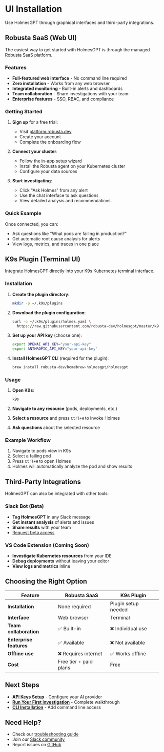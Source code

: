 # UI Installation

Use HolmesGPT through graphical interfaces and third-party integrations.

## Robusta SaaS (Web UI)

The easiest way to get started with HolmesGPT is through the managed Robusta SaaS platform.

### Features

- **Full-featured web interface** - No command line required
- **Zero installation** - Works from any web browser
- **Integrated monitoring** - Built-in alerts and dashboards
- **Team collaboration** - Share investigations with your team
- **Enterprise features** - SSO, RBAC, and compliance

### Getting Started

1. **Sign up** for a free trial:
   - Visit [platform.robusta.dev](https://platform.robusta.dev/signup/)
   - Create your account
   - Complete the onboarding flow

2. **Connect your cluster**:
   - Follow the in-app setup wizard
   - Install the Robusta agent on your Kubernetes cluster
   - Configure your data sources

3. **Start investigating**:
   - Click "Ask Holmes" from any alert
   - Use the chat interface to ask questions
   - View detailed analysis and recommendations

### Quick Example

Once connected, you can:
- Ask questions like "What pods are failing in production?"
- Get automatic root cause analysis for alerts
- View logs, metrics, and traces in one place

## K9s Plugin (Terminal UI)

Integrate HolmesGPT directly into your K9s Kubernetes terminal interface.

### Installation

1. **Create the plugin directory**:
   ```bash
   mkdir -p ~/.k9s/plugins
   ```

2. **Download the plugin configuration**:
   ```bash
   curl -o ~/.k9s/plugins/holmes.yaml \
     https://raw.githubusercontent.com/robusta-dev/holmesgpt/master/k9s-plugin.yaml
   ```

3. **Set up your API key** (choose one):
   ```bash
   export OPENAI_API_KEY="your-api-key"
   export ANTHROPIC_API_KEY="your-api-key"
   ```

4. **Install HolmesGPT CLI** (required for the plugin):
   ```bash
   brew install robusta-dev/homebrew-holmesgpt/holmesgpt
   ```

### Usage

1. **Open K9s**:
   ```bash
   k9s
   ```

2. **Navigate to any resource** (pods, deployments, etc.)

3. **Select a resource** and press `Ctrl+H` to invoke Holmes

4. **Ask questions** about the selected resource

### Example Workflow

1. Navigate to pods view in K9s
2. Select a failing pod
3. Press `Ctrl+H` to open Holmes
4. Holmes will automatically analyze the pod and show results

## Third-Party Integrations

HolmesGPT can also be integrated with other tools:

### Slack Bot (Beta)

- **Tag HolmesGPT** in any Slack message
- **Get instant analysis** of alerts and issues
- **Share results** with your team
- [Request beta access](mailto:beta@robusta.dev)

### VS Code Extension (Coming Soon)

- **Investigate Kubernetes resources** from your IDE
- **Debug deployments** without leaving your editor
- **View logs and metrics** inline

## Choosing the Right Option

| Feature | Robusta SaaS | K9s Plugin |
|---------|--------------|------------|
| **Installation** | None required | Plugin setup needed |
| **Interface** | Web browser | Terminal |
| **Team collaboration** | ✅ Built-in | ❌ Individual use |
| **Enterprise features** | ✅ Available | ❌ Not available |
| **Offline use** | ❌ Requires internet | ✅ Works offline |
| **Cost** | Free tier + paid plans | Free |

## Next Steps

- **[API Keys Setup](../api-keys.md)** - Configure your AI provider
- **[Run Your First Investigation](first-investigation.md)** - Complete walkthrough
- **[CLI Installation](cli-installation.md)** - Add command line access

## Need Help?

- Check our [troubleshooting guide](../configuration/)
- Join our [Slack community](https://robustacommunity.slack.com)
- Report issues on [GitHub](https://github.com/robusta-dev/holmesgpt/issues)

